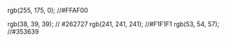 rgb(255, 175, 0); //#FFAF00

rgb(38, 39, 39); // #262727
rgb(241, 241, 241); //#F1F1F1
rgb(53, 54, 57); //#353639
